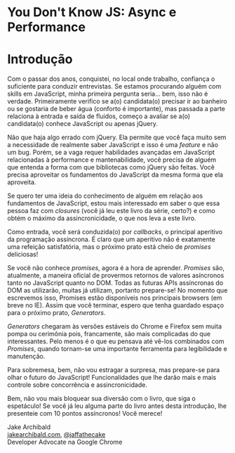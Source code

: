 # You Don't Know JS: Async e Performance
# Introdução

Com o passar dos anos, conquistei, no local onde trabalho, confiança o suficiente para conduzir entrevistas. Se estamos procurando alguém com skills em JavaScript, minha primeira pergunta seria... bem, isso não é verdade. Primeiramente verifico se a(o) candidata(o) precisar ir ao banheiro ou se gostaria de beber água (conforto é importante), mas passada a parte relaciona à entrada e saída de fluidos, começo a avaliar se a(o) candidata(o) conhece JavaScript ou apenas jQuery.

Não que haja algo errado com jQuery. Ela permite que você faça muito sem a necessidade de realmente saber JavaScript e isso é uma *feature* e não um bug. Porém, se a vaga requer habilidades avançadas em JavaScript relacionadas à performance e mantenabilidade, você precisa de alguém que entenda a forma com que bibliotecas como jQuery são feitas. Você precisa aproveitar os fundamentos do JavaScript da mesma forma que ela aproveita.

Se quero ter uma ideia do conhecimento de alguém em relação aos fundamentos de JavaScript, estou mais interessado em saber o que essa pessoa faz com *closures* (você já leu este livro da série, certo?) e como obtém o máximo da assincronicidade, o que nos leva a este livro.

Como entrada, você será conduzida(o) por *callbacks*, o principal aperitivo da programação assíncrona. É claro que um aperitivo não é exatamente uma refeição satisfatória, mas o próximo prato está cheio de *promises* deliciosas!

Se você não conhece *promises*, agora é a hora de aprender. *Promises* são, atualmente, a maneira oficial de provermos retornos de valores asíncronos tanto no JavaScript quanto no DOM. Todas as futuras APIs assíncronas do DOM as utilizarão, muitas já utilizam, portanto prepare-se! No momento que escrevemos isso, Promises estão disponíveis nos principais browsers (em breve no IE). Assim que você terminar, espero que tenha guardado espaço para o próximo prato, *Generators*.

*Generators* chegaram às versões estáveis do Chrome e Firefox sem muita pompa ou cerimônia pois, francamente, são mais complicadas do que interessantes. Pelo menos é o que eu pensava até vê-los combinados com *Promises*, quando tornam-se uma importante ferramenta para legibilidade e manutenção.

Para sobremesa, bem, não vou estragar a surpresa, mas prepare-se para olhar o futuro do JavaScript! Funcionalidades que lhe darão mais e mais controle sobre concorrência e assincronicidade.

Bem, não vou mais bloquear sua diversão com o livro, que siga o espetáculo! Se você já leu alguma parte do livro antes desta introdução, lhe presenteie com 10 pontos assíncronos! Você merece!

Jake Archibald<br>
[jakearchibald.com](http://jakearchibald.com), [@jaffathecake](http://twitter.com/jaffathecake)<br>
Developer Advocate na Google Chrome
